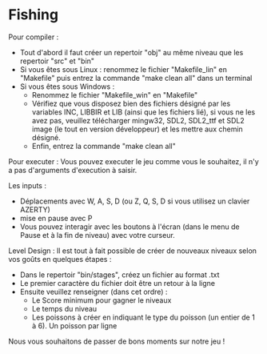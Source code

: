 # Fishing

Pour compiler :
  - Tout d'abord il faut créer un repertoir "obj" au même niveau que les repertoir "src" et "bin"
  - Si vous êtes sous Linux : renommez le fichier "Makefile_lin" en "Makefile" puis entrez la commande "make clean all" dans un terminal
  - Si vous êtes sous Windows :
    - Renommez le fichier "Makefile_win" en "Makefile"
    - Vérifiez que vous disposez bien des fichiers désigné par les variables INC, LIBBIR et LIB (ainsi que les fichiers lié), si vous ne les avez pas, veuillez télécharger mingw32, SDL2, SDL2_ttf et SDL2 image (le tout en version développeur) et les mettre aux chemin désigné.
    - Enfin, entrez la commande "make clean all"

Pour executer :
  Vous pouvez executer le jeu comme vous le souhaitez, il n'y a pas d'arguments d'execution à saisir.


Les inputs :
  - Déplacements avec W, A, S, D (ou Z, Q, S, D si vous utilisez un clavier AZERTY)
  - mise en pause avec P
  - Vous pouvez interagir avec les boutons à l'écran (dans le menu de Pause et à la fin de niveau) avec votre curseur.


Level Design :
  Il est tout à fait possible de créer de nouveaux niveaux selon vos goûts en quelques étapes :
  - Dans le repertoir "bin/stages", créez un fichier au format .txt
  - Le premier caractère du fichier doit être un retour à la ligne
  - Ensuite veuillez renseigner (dans cet ordre) :
    - Le Score minimum pour gagner le niveaux
    - Le temps du niveau
    - Les poissons à créer en indiquant le type du poisson (un entier de 1 à 6). Un poisson par ligne

Nous vous souhaitons de passer de bons moments sur notre jeu !
